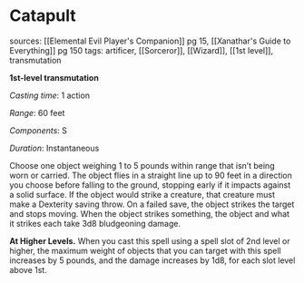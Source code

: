# Catapult
sources: [[Elemental Evil Player's Companion]] pg 15, [[Xanathar's Guide to Everything]] pg 150
tags: artificer, [[Sorceror]], [[Wizard]], [[1st level]], transmutation

**1st-level transmutation**

*Casting time*: 1 action

*Range*: 60 feet

*Components*: S

*Duration*: Instantaneous

Choose one object weighing 1 to 5 pounds within range that isn’t being worn or carried. The object flies in a straight line up to 90 feet in a direction you choose before falling to the ground, stopping early if it impacts against a solid surface. If the object would strike a creature, that creature must make a Dexterity saving throw. On a failed save, the object strikes the target and stops moving. When the object strikes something, the object and what it strikes each take 3d8 bludgeoning damage.

**At Higher Levels.** When you cast this spell using a spell slot of 2nd level or higher, the maximum weight of objects that you can target with this spell increases by 5 pounds, and the damage increases by 1d8, for each slot level above 1st.
